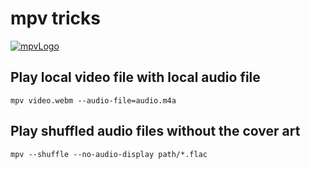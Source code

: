 # mpv tricks

[![mpvLogo](https://mpv.io/images/mpv-logo-128-0baae5aa.png)](https://mpv.io/)

## Play local video file with local audio file

`mpv video.webm --audio-file=audio.m4a`

## Play shuffled audio files without the cover art

`mpv --shuffle --no-audio-display path/*.flac`
